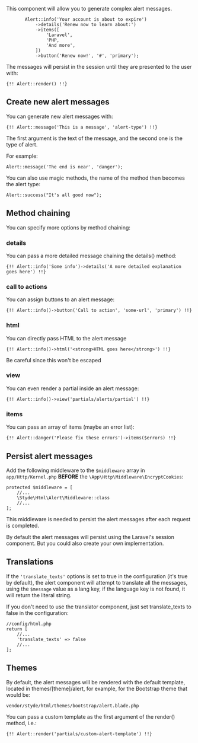 This component will allow you to generate complex alert messages.

 ```
        Alert::info('Your account is about to expire')
            ->details('Renew now to learn about:')
            ->items([
                'Laravel',
                'PHP,
                'And more',
            ])
            ->button('Renew now!', '#', 'primary');
```

The messages will persist in the session until they are presented to the user with:

`{!! Alert::render() !!}`

## Create new alert messages

You can generate new alert messages with:

`{!! Alert::message('This is a message', 'alert-type') !!}`

The first argument is the text of the message, and the second one is the type of alert.

For example:

```
Alert::message('The end is near', 'danger');
```

You can also use magic methods, the name of the method then becomes the alert type:

```
Alert::success("It's all good now");
```

## Method chaining

You can specify more options by method chaining:

### details

You can pass a more detailed message chaining the details() method:

`{!! Alert::info('Some info')->details('A more detailed explanation goes here') !!}`

### call to actions

You can assign buttons to an alert message:

`{!! Alert::info()->button('Call to action', 'some-url', 'primary') !!}`

### html

You can directly pass HTML to the alert message

`{!! Alert::info()->html('<strong>HTML goes here</strong>') !!}`

Be careful since this won't be escaped

### view

You can even render a partial inside an alert message:

`{!! Alert::info()->view('partials/alerts/partial') !!}`

### items

You can pass an array of items (maybe an error list):

`{!! Alert::danger('Please fix these errors')->items($errors) !!}`

## Persist alert messages

Add the following middleware to the `$middleware` array in `app/Http/Kernel.php` **BEFORE** the `\App\Http\Middleware\EncryptCookies`: 

```
protected $middleware = [
    //...
    \Styde\Html\Alert\Middleware::class
    //...
];
```

This middleware is needed to persist the alert messages after each request is completed.

By default the alert messages will persist using the Laravel's session component. But you could also create your own implementation.

## Translations

If the `'translate_texts'` options is set to true in the configuration (it's true by default), the alert component will attempt to translate all the messages, using the `$message` value as a lang key, if the language key is not found, it will return the literal string.
 
If you don't need to use the translator component, just set translate_texts to false in the configuration:

```
//config/html.php
return [
    //...
    'translate_texts' => false
    //...
];
```

## Themes

By default, the alert messages will be rendered with the default template, located in themes/[theme]/alert, for example, for the Bootstrap theme that would be:

`vendor/styde/html/themes/bootstrap/alert.blade.php`

You can pass a custom template as the first argument of the render() method, i.e.:

`{!! Alert::render('partials/custom-alert-template') !!}`